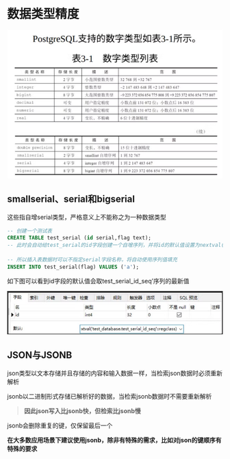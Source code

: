  # 数据类型精度 

![1726974582151](picture\data_type_01.png)



##  smallserial、serial和bigserial 

 这些指⾃增serial类型，严格意义上不能称之为⼀种数据类型 

```sql
-- 创建一个测试表
CREATE TABLE test_serial (id serial,flag text);
-- 此时会自动给test_serial的id字段创建一个自增序列，并将id的默认值设置为nextval('xxx_seq')

-- 所以插⼊表数据时可以不指定serial字段名称，将⾃动使⽤序列值填充
INSERT INTO test_serial(flag) VALUES ('a');
```

 如下图可以看到id字段的默认值会取test_serial_id_seq’序列的最新值 

![1726974582151](picture\data_type_02.png)



## JSON与JSONB

json类型以⽂本存储并且存储的内容和输⼊数据⼀样，当检索json数据时必须重新解析

jsonb以⼆进制形式存储已解析好的数据，当检索jsonb数据时不需要重新解析

> **因此json写⼊⽐jsonb快，但检索⽐jsonb慢**

jsonb会删除重复的键，仅保留最后⼀个

**在⼤多数应⽤场景下建议使⽤jsonb，除⾮有特殊的需求，⽐如对json的键顺序有特殊的要求**